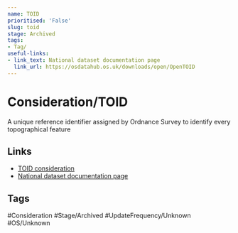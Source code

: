 ```yaml
---
name: TOID
prioritised: 'False'
slug: toid
stage: Archived
tags:
- Tag/
useful-links:
- link_text: National dataset documentation page
  link_url: https://osdatahub.os.uk/downloads/open/OpenTOID
---
```


# Consideration/TOID

A unique reference identifier assigned by Ordnance Survey to identify every topographical feature 

## Links

* [TOID consideration](https://design.planning.data.gov.uk/planning-consideration/toid)
* [National dataset documentation page](https://osdatahub.os.uk/downloads/open/OpenTOID)

## Tags

#Consideration #Stage/Archived #UpdateFrequency/Unknown #OS/Unknown